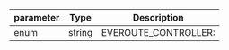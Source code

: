 | parameter | Type | Description |
| ----------- | ----------- |----------- |
| enum  |  string  | EVEROUTE_CONTROLLER:   |